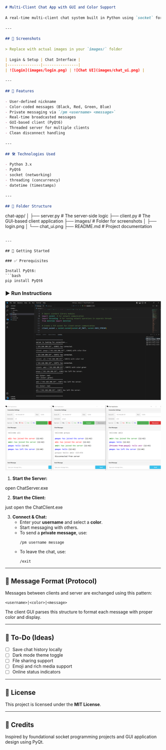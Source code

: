 ```markdown
# Multi-Client Chat App with GUI and Color Support

A real-time multi-client chat system built in Python using `socket` for networking and `PyQt6` for the GUI. Each client joins with a username and a preferred message color. Messages are broadcast to all users in styled format, with support for private messages via `/pm`.

---

## 📸 Screenshots

> Replace with actual images in your `images/` folder

| Login & Setup | Chat Interface |
|---------------|----------------|
| ![Login](images/login.png) | ![Chat UI](images/chat_ui.png) |

---

## 🚀 Features

- User-defined nickname
- Color-coded messages (Black, Red, Green, Blue)
- Private messaging via `/pm <username> <message>`
- Real-time broadcasted messages
- GUI-based client (PyQt6)
- Threaded server for multiple clients
- Clean disconnect handling

---

## 🛠️ Technologies Used

- Python 3.x
- PyQt6
- socket (networking)
- threading (concurrency)
- datetime (timestamps)

---

## 📁 Folder Structure

```
chat-app/
│
├── server.py               # The server-side logic
├── client.py               # The GUI-based client application
├── images/                 # Folder for screenshots
│   ├── login.png
│   └── chat_ui.png
├── README.md               # Project documentation
```

---

## 🧪 Getting Started

### ✅ Prerequisites

Install PyQt6:
```bash
pip install PyQt6
```

### ▶️ Run Instructions

![Alt text](<phase_4 server-1.png>)

![Alt text](<phase_4 clients-1.png>)

1. **Start the Server:**

open ChatServer.exe

2. **Start the Client:**

just open the ChatClient.exe

3. **Connect & Chat:**
   - Enter your **username** and select a **color**.
   - Start messaging with others.
   - To send a **private message**, use:  
     ```
     /pm username message
     ```
   - To leave the chat, use:
     ```
     /exit
     ```

---

## 🧩 Message Format (Protocol)

Messages between clients and server are exchanged using this pattern:

```
<username>|<color>|<message>
```

The client GUI parses this structure to format each message with proper color and display.

---

## 📌 To-Do (Ideas)

- [ ] Save chat history locally
- [ ] Dark mode theme toggle
- [ ] File sharing support
- [ ] Emoji and rich media support
- [ ] Online status indicators

---

## 📄 License

This project is licensed under the **MIT License**.

---

## 🙌 Credits

Inspired by foundational socket programming projects and GUI application design using PyQt.
```